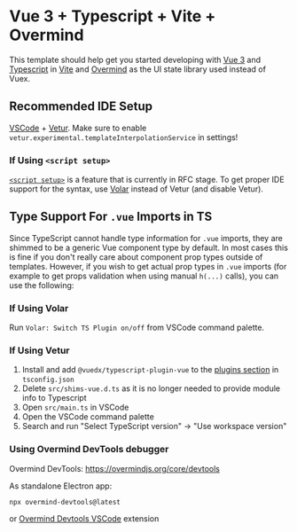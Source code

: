 # Vue 3 + Typescript + Vite + Overmind

This template should help get you started developing with [Vue 3](https://v3.vuejs.org/) and [Typescript](https://www.typescriptlang.org/) in [Vite](https://vitejs.dev/) and [Overmind](https://overmindjs.org/) as the UI state library used instead of Vuex.

## Recommended IDE Setup

[VSCode](https://code.visualstudio.com/) + [Vetur](https://marketplace.visualstudio.com/items?itemName=octref.vetur). Make sure to enable `vetur.experimental.templateInterpolationService` in settings!

### If Using `<script setup>`

[`<script setup>`](https://github.com/vuejs/rfcs/pull/227) is a feature that is currently in RFC stage. To get proper IDE support for the syntax, use [Volar](https://marketplace.visualstudio.com/items?itemName=johnsoncodehk.volar) instead of Vetur (and disable Vetur).

## Type Support For `.vue` Imports in TS

Since TypeScript cannot handle type information for `.vue` imports, they are shimmed to be a generic Vue component type by default. In most cases this is fine if you don't really care about component prop types outside of templates. However, if you wish to get actual prop types in `.vue` imports (for example to get props validation when using manual `h(...)` calls), you can use the following:

### If Using Volar

Run `Volar: Switch TS Plugin on/off` from VSCode command palette.

### If Using Vetur

1. Install and add `@vuedx/typescript-plugin-vue` to the [plugins section](https://www.typescriptlang.org/tsconfig#plugins) in `tsconfig.json`
2. Delete `src/shims-vue.d.ts` as it is no longer needed to provide module info to Typescript
3. Open `src/main.ts` in VSCode
4. Open the VSCode command palette
5. Search and run "Select TypeScript version" -> "Use workspace version"
### Using Overmind DevTools debugger

Overmind DevTools: <https://overmindjs.org/core/devtools>

As standalone Electron app:

```
npx overmind-devtools@latest
```

or [Overmind Devtools VSCode](https://marketplace.visualstudio.com/items?itemName=christianalfoni.overmind-devtools-vscode) extension

